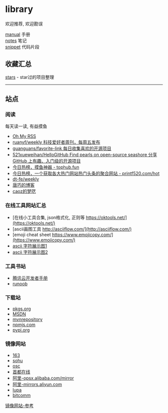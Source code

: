 # library

欢迎推荐, 欢迎勘误

[manual](https://github.com/MlightShadow/library/tree/master/manual) 手册  
[notes](https://github.com/MlightShadow/library/tree/master/notes) 笔记  
[snippet](https://github.com/MlightShadow/library/tree/master/snippet) 代码片段  

## 收藏汇总

[stars](https://github.com/MlightShadow/library/blob/master/stars.md) - star过的项目整理

---

## 站点

### 阅读

每天读一读, 有益摸鱼  

* [Oh My RSS](https://ohmyrss.com/)  
* [ruanyf/weekly 科技爱好者周刊，每周五发布](https://github.com/ruanyf/weekly)  
* [guanguans/favorite-link 每日收集喜欢的开源项目](https://github.com/guanguans/favorite-link)  
* [521xueweihan/HelloGitHub Find pearls on open-source seashore 分享 GitHub 上有趣、入门级的开源项目](https://github.com/521xueweihan/HelloGitHub)  
* [今日热榜，摸鱼神器 - tophub.fun](https://tophub.fun/)  
* [今日热榜，一个获取各大热门网站热门头条的聚合网站 - printf520.com/hot](https://www.printf520.com/hot.html)  
* [dt-fe/weekly](https://github.com/dt-fe/weekly)  
* [唐巧的博客](http://blog.devtang.com/)  
* [caoz的梦呓](https://blog.csdn.net/caoz/)

### 在线工具网站汇总

* [在线小工具合集, json格式化, 正则等 https://oktools.net/](https://oktools.net/)  
* [ascii画图工具 http://asciiflow.com/](http://asciiflow.com/)  
* [emoji cheat sheet https://www.emojicopy.com/](https://www.emojicopy.com/)  
* [ascii 字符展示图1](http://www.network-science.de/ascii/)  
* [ascii 字符展示图2](https://www.bootschool.net/ascii)

### 工具书站

* [腾讯云开发者手册](https://cloud.tencent.com/developer/devdocs)  
* [runoob](https://www.runoob.com/)

### 下载站

* [pkgs.org](https://pkgs.org/)
* [MSDN](https://msdn.itellyou.cn/)
* [mvnrepository](https://mvnrepository.com/)
* [npmjs.com](https://www.npmjs.com/)
* [pypi.org](https://pypi.org/)

### 镜像网站

* [163](http://mirrors.163.com/)
* [sohu](http://mirrors.sohu.com/)
* [osc](http://mirrors.oschina.net/)
* [首都在线](http://mirrors.yun-idc.com/)
* [阿里-opsx.alibaba.com/mirror](https://opsx.alibaba.com/mirror)
* [阿里-mirrors.aliyun.com](http://mirrors.aliyun.com/)
* [lupa](http://mirror.lupaworld.com/)
* [bitcomm](http://centos.bitcomm.cn/)

[镜像网站-参考](https://segmentfault.com/a/1190000000375848)
